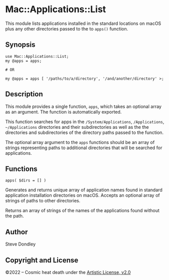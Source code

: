 # Mac::Applications::List

This module lists applications installed in the standard locations on macOS plus
any other directories passed to the to `apps()` function.

## Synopsis

```
use Mac::Applications::List;
my @apps = apps;

# OR

my @apps = apps [ '/paths/to/a/directory', '/and/another/directory' >;
```

## Description

This module provides a single function, `apps`, which takes an optional array as
an argument. The function is automatically exported.

This function searches for apps in the `/System/Applications`, `/Applications`,
`~/Applications` directories and their subdirectories as well as the the
directories and subdirectories of the directory paths passed to the function.

The optional array argument to the `apps` functions should be an array of
strings representing paths to additional directories that will be searched for
applications.

## Functions

`apps( $dirs = [] )`

Generates and returns unique array of application names found in standard
application installation directories on macOS. Accepts an optional array of
strings of paths to other directories.

Returns an array of strings of the names of the applications found without the
path.

## Author

Steve Dondley

## Copyright and License

©2022 – Cosmic heat death under the [Artistic License, v2.0](https://opensource.org/licenses/Artistic-2.0)

